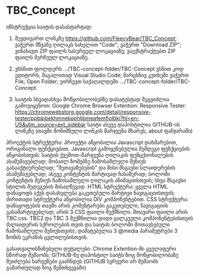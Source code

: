 # TBC_Concept
ინსტრუქცია საიტის დასასტარტად:
1. შევდივართ ლინკზე https://github.com/FleecyBear/TBC_Concept;
    ვაჭერთ მწვანე ღილაკს სახელით "Code";
    ვაჭერთ "Download ZIP";
    ვინახავთ ZIP ფაილს სასურველ ლოკაციაზე;
    ვაექსტრაქტებთ ZIP ფაილს შერჩეულ ლოკაციაზე.

2. ვხსნით ფოლდერს .../TBC-concept-folder/TBC-Concept
     ვსნით კოდ ედიტორს, მაგალითად Visual Studio Code;
    მარცხნივ კუთხეში ვაჭერთ File;
    Open Folder;
    ვირჩევთ საქაღალდეში .../TBC-concept-folder/TBC-Concept.

4. საიტის სხვადასხვა მოწყობილობებზე დასატესტად შეგვიძლია გამოვიყენოთ:
Google Chrome Browser Extention: Responsive Tester: https://chromewebstore.google.com/detail/responsive-tester/ppbjpbekhmnekpphljbmeafemfiolbki?hl=en-US&utm_source=ext_sidebar
საიტი ასევე დაჰოსტილია GITHUB-ის ლინკზე (თავში მონიშნული ლინკის მარჯვენა მხარეს,
about ფანჯარაში)

პროექტის სტრუქტურა:
პროექტი აწყობილია Javascript დახმარებით, ორიგინალი ფუნქციებით.
    Javascript გამოყენებულია შემდეგი ფუნქციების აწყობისთვის:
        საიტის ქვემოთ-მარჯვენა ღილაკის ფუნცქიონალების ასამუშავებლად;
        მობაილ ზომებზე ჩამოსაშლელი მენიუს გასააქტიურებლად;
        "შეთავაზებების" და მისი მსგავსი სლაიდერების ასამუშავებლად; ასევე კონტენტის მარტივად ჩასაწერად;
        ბოლოში კონტენტის მენიუს ჩამოსაშლელი ღილაკის ანიმაციისთვის;
        სხვა მსგავსი სტილის შედეგების მისაღწევად.
    HTML სტრუქტურა:
        ყველა HTML დანაყოფს აქვს დასახელება გაკეთებული მარტივი ნავიგაციისთვის;
        ძირითადი სტრუქტურა აწყობილია DIV კომპონენტებით.
    CSS სტრუქტურა:
        დანაყოფების თავში არის კომენტარები გაკეთებული, ნავიგაციის გასამარტივებლად;
        არის 3 CSS ფაილი შექმნილი. მთავარი ფაილი არის TBC.css. 
        TBC2 და TBC 3 შექმნილია დიდი ცალკეული კომპონენტებისთვის (სლაიდერის სქროლების თვის
        და საიტის ბოლოში მოთავსებული ჩამოსაშლელი მენიუსთვის);
    დამატებულია 3 @media პარამეტრები 3 ზომის ეკრანის ცვლილებისთვის.

გასათვალისწინებელი დეტალები:
Chrome Extention-ში ყველაფერი სწორად მუშაობს;
GITHUB-ზე დაჰოსტილ საიტს ზოგ მოწყობილობაზე შეიძლება ხარვეზები გააჩნდეს (GITHUB სერვერი არ მუშაობს გამართულად ზოგ შემთხვევაში)